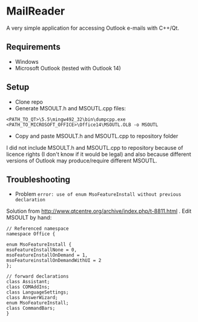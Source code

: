 # MailReader
A very simple application for accessing Outlook e-mails with C++/Qt.

## Requirements
- Windows
- Microsoft Outlook (tested with Outlook 14)

## Setup
- Clone repo
- Generate MSOULT.h and MSOUTL.cpp files:

`<PATH_TO_QT>\5.5\mingw492_32\bin\dumpcpp.exe <PATH_TO_MICROSOFT_OFFICE>\Office14\MSOUTL.OLB -o MSOUTL`
- Copy and paste MSOULT.h and MSOUTL.cpp to repository folder

I did not include MSOULT.h and MSOUTL.cpp to repository because of licence rights (I don't know if it would be legal) and also because different versions of Outlook may produce/require different MSOUTL.

## Troubleshooting

* Problem
`error: use of enum MsoFeatureInstall without previous declaration`

Solution from http://www.qtcentre.org/archive/index.php/t-8811.html . Edit MSOULT by hand:

```
// Referenced namespace
namespace Office {

enum MsoFeatureInstall {
msoFeatureInstallNone = 0,
msoFeatureInstallOnDemand = 1,
msoFeatureinstallOnDemandWithUI = 2
};

// forward declarations
class Assistant;
class COMAddIns;
class LanguageSettings;
class AnswerWizard;
enum MsoFeatureInstall;
class CommandBars;
}
```
 
